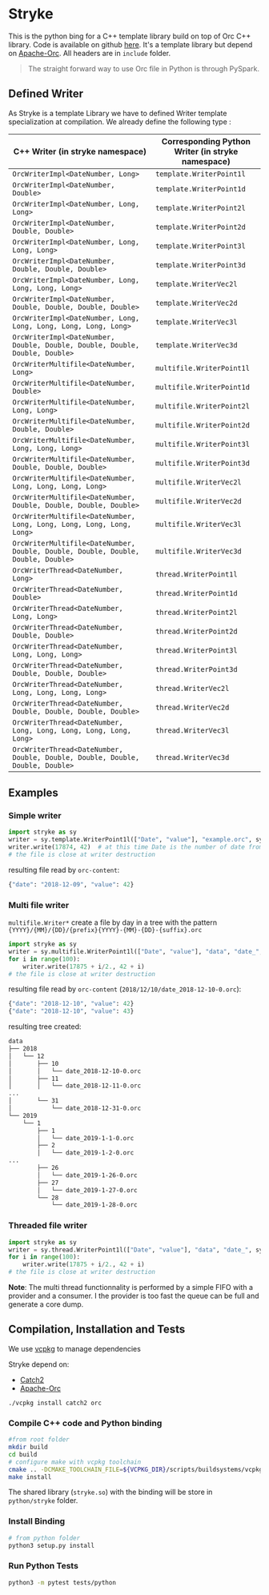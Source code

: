 # Stryke

This is the python bing for a C++ template library build on top of Orc C++ library. Code is available on github [here](https://github.com/edmBernard/Stryke). It's a template library but depend on [Apache-Orc](https://orc.apache.org/). All headers are in `include` folder.

> The straight forward way to use Orc file in Python is through PySpark.

## Defined Writer

As Stryke is a template Library we have to defined Writer template specialization at compilation. We already define the following type :

| C++ Writer (in stryke namespace) | Corresponding Python Writer (in stryke namespace)|
|--|--|
| `OrcWriterImpl<DateNumber, Long>` | `template.WriterPoint1l` |
| `OrcWriterImpl<DateNumber, Double>` | `template.WriterPoint1d` |
| `OrcWriterImpl<DateNumber, Long, Long>` | `template.WriterPoint2l` |
| `OrcWriterImpl<DateNumber, Double, Double>` | `template.WriterPoint2d` |
| `OrcWriterImpl<DateNumber, Long, Long, Long>` | `template.WriterPoint3l` |
| `OrcWriterImpl<DateNumber, Double, Double, Double>` | `template.WriterPoint3d` |
| `OrcWriterImpl<DateNumber, Long, Long, Long, Long>` | `template.WriterVec2l` |
| `OrcWriterImpl<DateNumber, Double, Double, Double, Double>` | `template.WriterVec2d` |
| `OrcWriterImpl<DateNumber, Long, Long, Long, Long, Long, Long>` | `template.WriterVec3l` |
| `OrcWriterImpl<DateNumber, Double, Double, Double, Double, Double, Double>` | `template.WriterVec3d` |
| `OrcWriterMultifile<DateNumber, Long>` | `multifile.WriterPoint1l` |
| `OrcWriterMultifile<DateNumber, Double>` | `multifile.WriterPoint1d` |
| `OrcWriterMultifile<DateNumber, Long, Long>` | `multifile.WriterPoint2l` |
| `OrcWriterMultifile<DateNumber, Double, Double>` | `multifile.WriterPoint2d` |
| `OrcWriterMultifile<DateNumber, Long, Long, Long>` | `multifile.WriterPoint3l` |
| `OrcWriterMultifile<DateNumber, Double, Double, Double>` | `multifile.WriterPoint3d` |
| `OrcWriterMultifile<DateNumber, Long, Long, Long, Long>` | `multifile.WriterVec2l` |
| `OrcWriterMultifile<DateNumber, Double, Double, Double, Double>` | `multifile.WriterVec2d` |
| `OrcWriterMultifile<DateNumber, Long, Long, Long, Long, Long, Long>` | `multifile.WriterVec3l` |
| `OrcWriterMultifile<DateNumber, Double, Double, Double, Double, Double, Double>` | `multifile.WriterVec3d` |
| `OrcWriterThread<DateNumber, Long>` | `thread.WriterPoint1l` |
| `OrcWriterThread<DateNumber, Double>` | `thread.WriterPoint1d` |
| `OrcWriterThread<DateNumber, Long, Long>` | `thread.WriterPoint2l` |
| `OrcWriterThread<DateNumber, Double, Double>` | `thread.WriterPoint2d` |
| `OrcWriterThread<DateNumber, Long, Long, Long>` | `thread.WriterPoint3l` |
| `OrcWriterThread<DateNumber, Double, Double, Double>` | `thread.WriterPoint3d` |
| `OrcWriterThread<DateNumber, Long, Long, Long, Long>` | `thread.WriterVec2l` |
| `OrcWriterThread<DateNumber, Double, Double, Double, Double>` | `thread.WriterVec2d` |
| `OrcWriterThread<DateNumber, Long, Long, Long, Long, Long, Long>` | `thread.WriterVec3l` |
| `OrcWriterThread<DateNumber, Double, Double, Double, Double, Double, Double>` | `thread.WriterVec3d` |

## Examples

### Simple writer

```python
import stryke as sy
writer = sy.template.WriterPoint1l(["Date", "value"], "example.orc", sy.WriterOptions())
writer.write(17874, 42)  # at this time Date is the number of date from 1970.
# the file is close at writer destruction
```

resulting file read by `orc-content`:
```python
{"date": "2018-12-09", "value": 42}
```

### Multi file writer

`multifile.Writer*` create a file by day in a tree with the pattern `{YYYY}/{MM}/{DD}/{prefix}{YYYY}-{MM}-{DD}-{suffix}.orc`
```python
import stryke as sy
writer = sy.multifile.WriterPoint1l(["Date", "value"], "data", "date_", sy.WriterOptions())
for i in range(100):
    writer.write(17875 + i/2., 42 + i)
# the file is close at writer destruction
```

resulting file read by `orc-content` (`2018/12/10/date_2018-12-10-0.orc`):
```python
{"date": "2018-12-10", "value": 42}
{"date": "2018-12-10", "value": 43}
```

resulting tree created:
```bash
data
├── 2018
│   └── 12
│       ├── 10
│       │   └── date_2018-12-10-0.orc
│       ├── 11
│       │   └── date_2018-12-11-0.orc
...
│       └── 31
│           └── date_2018-12-31-0.orc
└── 2019
    └── 1
        ├── 1
        │   └── date_2019-1-1-0.orc
        ├── 2
        │   └── date_2019-1-2-0.orc
...
        ├── 26
        │   └── date_2019-1-26-0.orc
        ├── 27
        │   └── date_2019-1-27-0.orc
        └── 28
            └── date_2019-1-28-0.orc
```

### Threaded file writer

```python
import stryke as sy
writer = sy.thread.WriterPoint1l(["Date", "value"], "data", "date_", sy.WriterOptions())
for i in range(100):
    writer.write(17875 + i/2., 42 + i)
# the file is close at writer destruction
```

**Note**: The multi thread functionnality is performed by a simple FIFO with a provider and a consumer. I the provider is too fast the queue can be full and generate a core dump.

## Compilation, Installation and Tests

We use [vcpkg](https://github.com/Microsoft/vcpkg) to manage dependencies

Stryke depend on:
* [Catch2](https://github.com/catchorg/Catch2)
* [Apache-Orc](https://orc.apache.org/)

```
./vcpkg install catch2 orc
```

### Compile C++ code and Python binding

```bash
#from root folder
mkdir build
cd build
# configure make with vcpkg toolchain
cmake .. -DCMAKE_TOOLCHAIN_FILE=${VCPKG_DIR}/scripts/buildsystems/vcpkg.cmake -DBUILD_PYTHON_BINDING
make install
```

The shared library (`stryke.so`) with the binding will be store in `python/stryke` folder.

### Install Binding

```bash
# from python folder
python3 setup.py install
```

### Run Python Tests

```bash
python3 -m pytest tests/python
```
